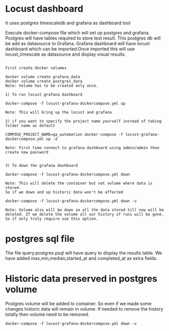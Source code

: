 # Locust dashboard

It uses postgres timescaledb and grafana as dashboard tool

Execute docker-compose file which will set up postgres and grafana. Postgres will have tables required to store test result. This postgres db will be add as datasource to Grafana.
Grafana dashboard will have locust dashboard which can be imported.Once imported this will
use locust_timescale as datasource and display visual results.

```

First create docker volumes

docker volume create grafana_data
docker volume create postgres_data
Note: Volume has to be created only once.

1) To run locust grafana dashboard

docker-compose -f locust-grafana-dockercompose.yml up

Note: This will bring up the locust and grafana

2) if you want to specify the project name yourself instead of taking folder name as default

COMPOSE_PROJECT_NAME=qa_automation docker-compose -f locust-grafana-dockercompose.yml up -d

Note: First time connect to grafana dashboard using admin/admin then create new password


3) To down the grafana dashboard

docker-compose -f locust-grafana-dockercompose.yml down

Note: This will delete the container but not volume where data is stored.
So if we down and up historic data won't be affected

docker-compose -f locust-grafana-dockercompose.yml down -v

Note: Volume also will be down so all the data stored till now will be deleted. If we delete the volume all our history of runs will be gone. So if only truly require use this option.
```

# postgres sql file

The file query.postgres.psql will have query to display the results table.
We have added max,min,median,started_at and completed_at as extra fields.

# Historic data preserved in postgres volume 
Postgres volume will be added to container. So even if we made some changes historic data will remain in volume. If needed to remove the history totally then volume need to be removed.

```
docker-compose -f locust-grafana-dockercompose.yml down -v
```

